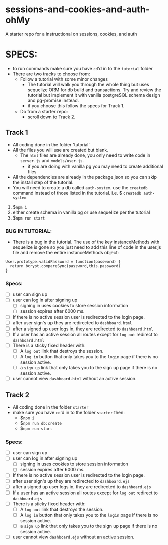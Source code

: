 # sessions-and-cookies-and-auth-ohMy
A starter repo for a instructional on sessions, cookies, and auth

# SPECS:
- to run commands make sure you have `cd`'d in to the `tutorial` folder
- There are two tracks to choose from:
  - Follow a tutorial with some minor changes
    - The tutorial will walk you through the whole thing but uses sequelize ORM for db build and transactions. Try and review the tutorial but implement it with vanilla postgreSQL schema design and pg-promise instead.
    - if you choose this follow the specs for Track 1.
  - Do from a starter repo:
    - scroll down to Track 2.

## Track 1
  - All coding done in the folder 'tutorial'
  - All the files you will use are created but blank.
    - The `html` files are already done, you only need to write code in `server.js` and `models/user.js`.
      - if you are doing with vanilla pg you may need to create additional files
  - All the dependencies are already in the package.json so you can skip the install step of the tutorial.
  - You will need to create a db called `auth-system`. use the `createdb` command instead of those listed in the tutorial. i.e. $ `createdb auth-system`

  1. $`npm i`
  1. either create schema in vanilla pg or use sequelize per the tutorial
  1. $`npm run start`

### BUG IN TUTORIAL:
- There is a bug in the tutorial. The use of the key instanceMethods with sequelize is gone so you just need to add this line of code in the user.js file and remove the entire instanceMethods object:
```
User.prototype.validPassword = function(password) {
  return bcrypt.compareSync(password,this.password)  
}
```

### Specs:
- [ ] user can sign up
- [ ] user can log in after signing up
  - [ ] signing in uses cookies to store session information
  - [ ] session expires after 6000 ms.
- [ ] If there is no active session user is redirected to the login page.
- [ ] after user sign's up they are redirected to `dashboard.html`
- [ ] after a signed up user logs in, they are redirected to `dashboard.html`
- [ ] If a user has an active session all routes except for `log out` redirect to `dashboard.html`
- [ ] There is a sticky fixed header with:
  - [ ] A `log out` link that destroys the session.
  - [ ] A `log in` button that only takes you to the `login` page if there is no session active.
  - [ ] a `sign up` link that only takes you to the sign up page if there is no session active.
- [ ] user cannot view `dashboard.html` without an active session.

## Track 2
  - All coding done in the folder `starter`
  - make sure you have `cd`'d in to the folder `starter` then:
    - $`npm i`
    - $`npm run db:create`
    - $`npm run start`

### Specs:
- [ ] user can sign up
- [ ] user can log in after signing up
  - [ ] signing in uses cookies to store session information
  - [ ] session expires after 6000 ms.
- [ ] If there is no active session user is redirected to the login page.
- [ ] after user sign's up they are redirected to `dashboard.ejs`
- [ ] after a signed up user logs in, they are redirected to `dashboard.ejs`
- [ ] If a user has an active session all routes except for `log out` redirect to `dashboard.ejs`
- [ ] There is a sticky fixed header with:
  - [ ] A `log out` link that destroys the session.
  - [ ] A `log in` button that only takes you to the `login` page if there is no session active.
  - [ ] a `sign up` link that only takes you to the sign up page if there is no session active.
- [ ] user cannot view `dashboard.ejs` without an active session.
